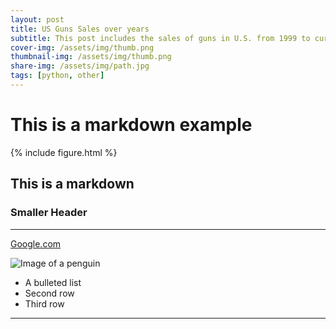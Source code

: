 ```yaml
---
layout: post
title: US Guns Sales over years
subtitle: This post includes the sales of guns in U.S. from 1999 to current.
cover-img: /assets/img/thumb.png
thumbnail-img: /assets/img/thumb.png
share-img: /assets/img/path.jpg
tags: [python, other]
---
```


# This is a markdown example

{% include figure.html %}

## This is a markdown

### Smaller Header

---
[Google.com](https://www.google.com)

![Image of a penguin](https://afar-production.imgix.net/uploads/images/afar_post_headers/images/cTfuWAUJoH/original_penguin-arctic-antarctica-2.jpg?auto=compress,format&fit=crop&crop=top&lossless=true&w=1080&dpr=1)

- A bulleted list
- Second row
- Third row
---
